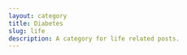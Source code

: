 ```yaml
---
layout: category
title: Diabetes
slug: life
description: A category for life related posts.
---
```

